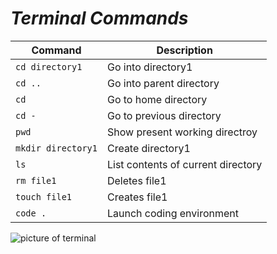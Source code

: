 # ***Terminal Commands***

| Command | Description |
| - | - |
| `cd directory1` | Go into directory1 |
| `cd ..` | Go into parent directory |
| `cd` | Go to home directory |
| `cd -` | Go to previous directory |
| `pwd` | Show present working directroy |
| `mkdir directory1` | Create directory1 |
| `ls` | List contents of current directory |
| `rm file1` | Deletes file1 |
| `touch file1` | Creates file1 |
| `code .` | Launch coding environment |

![picture of terminal](https://miro.medium.com/max/1400/1*cVGMPCNSI262dOjSl2u_Qw.png)